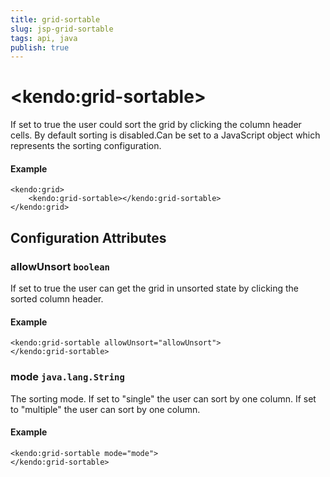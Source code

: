 ```yaml
---
title: grid-sortable
slug: jsp-grid-sortable
tags: api, java
publish: true
---
```


# \<kendo:grid-sortable\>

If set to true the user could sort the grid by clicking the column header cells. By default sorting is disabled.Can be set to a JavaScript object which represents the sorting configuration.

#### Example
    <kendo:grid>
        <kendo:grid-sortable></kendo:grid-sortable>
    </kendo:grid>

## Configuration Attributes

### allowUnsort `boolean`

If set to true the user can get the grid in unsorted state by clicking the sorted column header.

#### Example
    <kendo:grid-sortable allowUnsort="allowUnsort">
    </kendo:grid-sortable>

### mode `java.lang.String`

The sorting mode. If set to "single" the user can sort by one column. If set to "multiple" the user can sort by one column.

#### Example
    <kendo:grid-sortable mode="mode">
    </kendo:grid-sortable>

